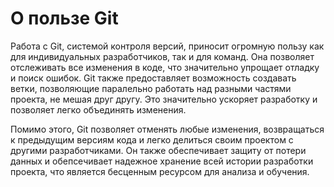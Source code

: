 # О пользе Git

Работа с Git, системой контроля версий, приносит огромную пользу как для индивидуальных разработчиков, так и для команд. Она позволяет отслеживать все изменения в коде, что значительно упрощает отладку и поиск ошибок. Git также предоставляет возможность создавать ветки, позволяющие паралельно работать над разными частями проекта, не мешая друг другу. Это значительно ускоряет разработку и позволяет легко объединять изменения. 

Помимо этого, Git позволяет отменять любые изменения, возвращаться к предыдущим версиям кода и легко делиться своим проектом с другими разработчиками. Он также обеспечивает защиту от потери данных и обепсечивает надежное хранение всей истории разработки проекта, что является бесценным ресурсом для анализа и обучения.